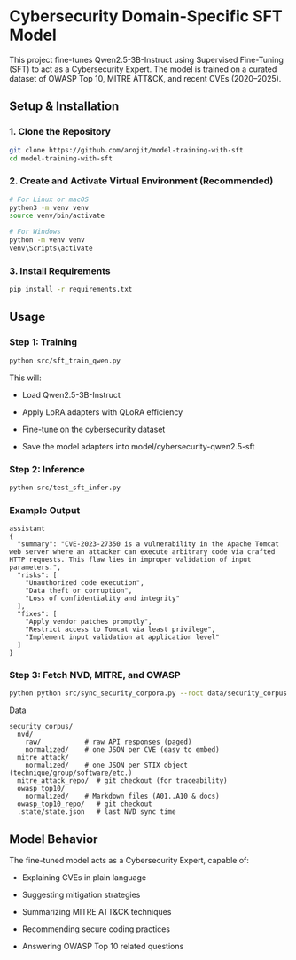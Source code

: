 # Cybersecurity Domain-Specific SFT Model

This project fine-tunes Qwen2.5-3B-Instruct using Supervised Fine-Tuning (SFT) to act as a Cybersecurity Expert.
The model is trained on a curated dataset of OWASP Top 10, MITRE ATT&CK, and recent CVEs (2020–2025).

## Setup & Installation

### 1. Clone the Repository
```bash
git clone https://github.com/arojit/model-training-with-sft
cd model-training-with-sft
```

### 2. Create and Activate Virtual Environment (Recommended)

```bash
# For Linux or macOS
python3 -m venv venv
source venv/bin/activate

# For Windows
python -m venv venv
venv\Scripts\activate
```

### 3. Install Requirements
```bash
pip install -r requirements.txt
```


## Usage

### Step 1: Training
```bash
python src/sft_train_qwen.py
```
This will:

- Load Qwen2.5-3B-Instruct

- Apply LoRA adapters with QLoRA efficiency

- Fine-tune on the cybersecurity dataset

- Save the model adapters into model/cybersecurity-qwen2.5-sft

### Step 2: Inference
```bash
python src/test_sft_infer.py
```
### Example Output
```
assistant
{
  "summary": "CVE-2023-27350 is a vulnerability in the Apache Tomcat web server where an attacker can execute arbitrary code via crafted HTTP requests. This flaw lies in improper validation of input parameters.",
  "risks": [
    "Unauthorized code execution",
    "Data theft or corruption",
    "Loss of confidentiality and integrity"
  ],
  "fixes": [
    "Apply vendor patches promptly",
    "Restrict access to Tomcat via least privilege",
    "Implement input validation at application level"
  ]
}
```
### Step 3: Fetch NVD, MITRE, and OWASP
```bash
python python src/sync_security_corpora.py --root data/security_corpus --nvd-api-key $NVD_API_KEY
```
Data
```
security_corpus/
  nvd/
    raw/           # raw API responses (paged)
    normalized/    # one JSON per CVE (easy to embed)
  mitre_attack/
    normalized/    # one JSON per STIX object (technique/group/software/etc.)
  mitre_attack_repo/  # git checkout (for traceability)
  owasp_top10/
    normalized/    # Markdown files (A01..A10 & docs)
  owasp_top10_repo/   # git checkout
  .state/state.json   # last NVD sync time
```

## Model Behavior

The fine-tuned model acts as a Cybersecurity Expert, capable of:

- Explaining CVEs in plain language

- Suggesting mitigation strategies

- Summarizing MITRE ATT&CK techniques

- Recommending secure coding practices

- Answering OWASP Top 10 related questions

